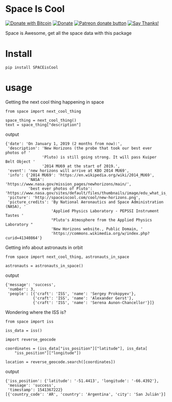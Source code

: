 # Space Is Cool
[![Donate with Bitcoin](https://en.cryptobadges.io/badge/micro/1QJNhKM8tVv62XSUrST2vnaMXh5ADSyYP8)](https://en.cryptobadges.io/donate/1QJNhKM8tVv62XSUrST2vnaMXh5ADSyYP8)
[![Donate](https://img.shields.io/badge/Donate-PayPal-green.svg)](https://paypal.me/jarbasai)
<span class="badge-patreon"><a href="https://www.patreon.com/jarbasAI" title="Donate to this project using Patreon"><img src="https://img.shields.io/badge/patreon-donate-yellow.svg" alt="Patreon donate button" /></a></span>
[![Say Thanks!](https://img.shields.io/badge/Say%20Thanks-!-1EAEDB.svg)](https://saythanks.io/to/JarbasAl)

Space is Awesome, get all the space data with this package


# Install 

    pip install SPACEisCool

# usage

Getting the next cool thing happening in space

    from space import next_cool_thing
        
    space_thing = next_cool_thing()
    text = space_thing["description"]
    
output

    {'date': 'On January 1, 2019 (2 months from now):',
     'description': 'New Horizons (the probe that took our best ever photos of '
                    'Pluto) is still going strong. It will pass Kuiper Belt Object '
                    '2014 MU69 at the start of 2019.',
     'event': 'new horizons will arrive at KBO 2014 MU69',
     'info': {'2014 MU69': 'https://en.wikipedia.org/wiki/2014_MU69',
              'NASA': 'https://www.nasa.gov/mission_pages/newhorizons/main/',
              'best ever photos of Pluto': 'https://www.nasa.gov/sites/default/files/thumbnails/image/edu_what_is_pluto_1.png'},
     'picture': 'http://spaceiscool.com/cool/new-horizons.png',
     'picture_credits': 'By National Aeronautics and Space Administration (NASA), '
                        'Applied Physics Laboratory - PEPSSI Instrument Tastes '
                        "Pluto's Atmosphere from the Applied Physics Laboratory "
                        'New Horizons website., Public Domain, '
                        'https://commons.wikimedia.org/w/index.php?curid=41340864'}

Getting info about astronauts in orbit

    from space import next_cool_thing, astronauts_in_space
    
    astronauts = astronauts_in_space()
    
output

    {'message': 'success',
     'number': 3,
     'people': [{'craft': 'ISS', 'name': 'Sergey Prokopyev'},
                {'craft': 'ISS', 'name': 'Alexander Gerst'},
                {'craft': 'ISS', 'name': 'Serena Aunon-Chancellor'}]}
                
                
                
Wondering where the ISS is?
 
    from space import iss
    
    iss_data = iss()
    
    import reverse_geocode
    
    coordinates = (iss_data["iss_position"]["latitude"], iss_data[
        "iss_position"]["longitude"])
    
    location = reverse_geocode.search([coordinates])

output

    {'iss_position': {'latitude': '-51.4413', 'longitude': '-66.4392'},
     'message': 'success',
     'timestamp': 1541367222}
    [{'country_code': 'AR', 'country': 'Argentina', 'city': 'San Julián'}]
